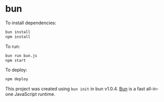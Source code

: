 # bun

To install dependencies:

```bash
bun install
npm install
```

To run:

```bash
bun run bun.js
npm start
```

To deploy:

```bash
npm deploy
```

This project was created using `bun init` in bun v1.0.4. [Bun](https://bun.sh) is a fast all-in-one JavaScript runtime.